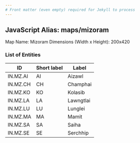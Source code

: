 ```yaml
---
# Front matter (even empty) required for Jekyll to process
---
```


## JavaScript Alias: maps/mizoram

Map Name: Mizoram
Dimensions (Width x Height): 200x420





### List of Entities

ID | Short label | Label
---|---|---|
IN.MZ.AI|AI|Aizawl
IN.MZ.CH|CH|Champhai
IN.MZ.KO|KO|Kolasib
IN.MZ.LA|LA|Lawngtlai
IN.MZ.LU|LU|Lunglei
IN.MZ.MA|MA|Mamit
IN.MZ.SA|SA|Saiha
IN.MZ.SE|SE|Serchhip

